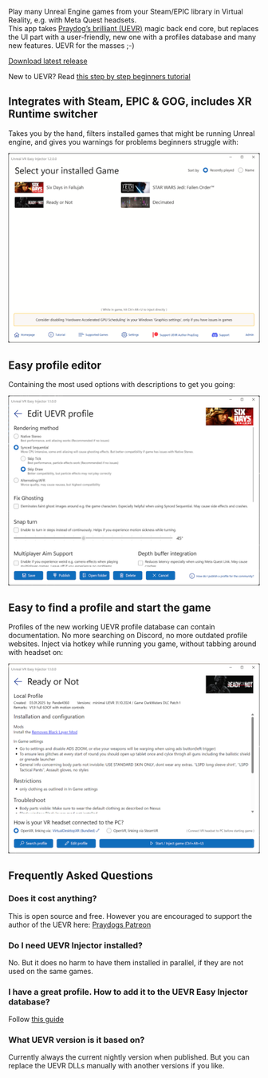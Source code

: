 Play many Unreal Engine games from your Steam/EPIC library in Virtual Reality, e.g. with Meta Quest headsets.  
This app takes [Praydog’s brilliant (UEVR)](https://github.com/praydog/UEVR) magic back end core, but replaces the UI part with a user-friendly, new one with a profiles database and many new features. UEVR for the masses ;-)  

<a href="https://github.com/oduis/UEVRDeluxe/releases" class="download-link">Download latest release</a>

New to UEVR? Read [this step by step beginners tutorial](UEVRTutorial.md)  

## Integrates with Steam, EPIC & GOG, includes XR Runtime switcher
Takes you by the hand, filters installed games that might be running Unreal engine, and gives you warnings for problems beginners struggle with:  

![Main screenshot](assets/ScreenMain.png)

## Easy profile editor
Containing the most used options with descriptions to get you going:  

![Profile editor](assets/EditProfile.png)

## Easy to find a profile and start the game
Profiles of the new working UEVR profile database can contain documentation. No more searching on Discord, no more outdated profile websites. Inject via hotkey while running you game, without tabbing around with headset on:  

![Game screenshot](assets/ScreenGame.png)

## Frequently Asked Questions
### Does it cost anything?
This is open source and free. However you are encouraged to support the author of the UEVR here: [Praydogs Patreon](https://patreon.com/praydog)
### Do I need UEVR Injector installed?  
No. But it does no harm to have them installed in parallel, if they are not used on the same games.
### I have a great profile. How to add it to the UEVR Easy Injector database?
Follow [this guide](SubmitProfile.md)
### What UEVR version is it based on?  
Currently always the current nightly version when published. But you can replace the UEVR DLLs manually with another versions if you like.
